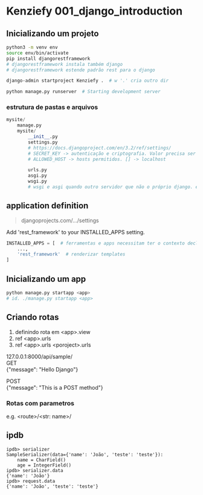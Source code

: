 # Kenziefy 001_django_introduction

## Inicializando um projeto
```sh
python3 -m venv env
source env/bin/activate
pip install djangorestframework
# djangorestframework instala também django
# djangorestframework estende padrão rest para o django

django-admin startproject Kenziefy .  # w '.' cria outro dir

python manage.py runserver  # Starting development server
```
### estrutura de pastas e arquivos
```py
mysite/
    manage.py
    mysite/
        __init__.py
        settings.py
        # https://docs.djangoproject.com/en/3.2/ref/settings/
        # SECRET_KEY -> autenticação e criptografia. Valor precisa ser protegido em prod
        # ALLOWED_HOST -> hosts permitidos. [] -> localhost

        urls.py
        asgi.py
        wsgi.py
        # wsgi e asgi quando outro servidor que não o próprio django. e.g.: gunicorn
```
## application definition
> djangoprojects.com/.../settings

Add 'rest_framework' to your INSTALLED_APPS setting.
```py 
INSTALLED_APPS = [  # ferramentas e apps necessitam ter o contexto declarado
    ...,
    'rest_framework'  # renderizar templates   
]
```
## Inicializando um app
```sh
python manage.py startapp <app>
# id. ./manage.py startapp <app>
```

## Criando rotas
1. definindo rota em \<app>.view
2. ref \<app>.urls
3. ref \<app>.urls \<poroject>.urls

127.0.0.1:8000/api/sample/  
GET  
{"message": "Hello Django"}  

POST  
{"message": "This is a POST method"}

### Rotas com parametros
e.g. \<route>/<str: name>/

## ipdb
```
ipdb> serializer
SampleSerializer(data={'name': 'João', 'teste': 'teste'}):
    name = CharField()
    age = IntegerField()
ipdb> serializer.data
{'name': 'João'}
ipdb> request.data
{'name': 'João', 'teste': 'teste'}
```